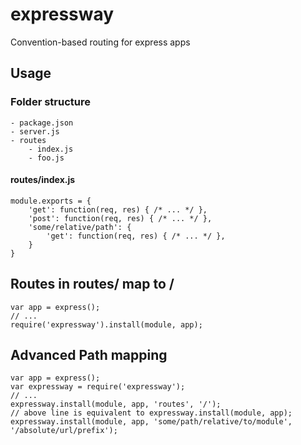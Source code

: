 # expressway

Convention-based routing for express apps

## Usage

### Folder structure
	- package.json
	- server.js
	- routes
		- index.js
		- foo.js

#### routes/index.js
	module.exports = {
		'get': function(req, res) { /* ... */ },
		'post': function(req, res) { /* ... */ },
		'some/relative/path': {
			'get': function(req, res) { /* ... */ },
		}
	}

## Routes in routes/ map to /

	var app = express();
	// ...
	require('expressway').install(module, app);
	
## Advanced Path mapping

	var app = express();
	var expressway = require('expressway');
	// ...
	expressway.install(module, app, 'routes', '/');
	// above line is equivalent to expressway.install(module, app); 
	expressway.install(module, app, 'some/path/relative/to/module', '/absolute/url/prefix');